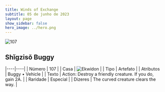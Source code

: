 ```yaml
---
title: Winds of Exchange
subtitle: 05 de junho de 2023
layout: page
show_sidebar: false
hero_image: ../hero.png
---
```


![107](https://mastervault-storage-prod.s3.amazonaws.com/media/card_front/en/600_107_da7b684c0511_en.png)


## Shĭgzisŏ Buggy

|----|----|
| Número | 107 |
| Casa | ![Ekwidon](https://archonarcana.com/images/thumb/3/31/Ekwidon.png/25px-Ekwidon.png "Ekwidon") |
| Tipo | Artefato |
| Atributos | Buggy • Vehicle |
| Texto | Action: Destroy a friendly creature. If you do, gain 2A.  |
| Raridade | Especial |
| Dizeres | The curved creature clears the way. |
